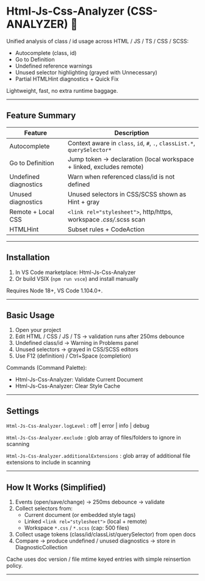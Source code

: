 # Html-Js-Css-Analyzer (CSS-ANALYZER) 🚀

Unified analysis of class / id usage across HTML / JS / TS / CSS / SCSS:

- Autocomplete (class, id)
- Go to Definition
- Undefined reference warnings
- Unused selector highlighting (grayed with Unnecessary)
- Partial HTMLHint diagnostics + Quick Fix

Lightweight, fast, no extra runtime baggage.

---

## Feature Summary

| Feature | Description |
|---------|-------------|
| Autocomplete | Context aware in `class`, `id`, `#`, `.`, `classList.*`, `querySelector*` |
| Go to Definition | Jump token → declaration (local workspace + linked, excludes remote) |
| Undefined diagnostics | Warn when referenced class/id is not defined |
| Unused diagnostics | Unused selectors in CSS/SCSS shown as Hint + gray |
| Remote + Local CSS | `<link rel="stylesheet">`, http/https, workspace *.css/*.scss scan |
| HTMLHint | Subset rules + CodeAction |

---

## Installation

1. In VS Code marketplace: Html-Js-Css-Analyzer
2. Or build VSIX (`npm run vsce`) and install manually

Requires Node 18+, VS Code 1.104.0+.

---

## Basic Usage

1. Open your project
2. Edit HTML / CSS / JS / TS → validation runs after 250ms debounce
3. Undefined class/id → Warning in Problems panel
4. Unused selectors → grayed in CSS/SCSS editors
5. Use F12 (definition) / Ctrl+Space (completion)

Commands (Command Palette):

- Html-Js-Css-Analyzer: Validate Current Document
- Html-Js-Css-Analyzer: Clear Style Cache

---

## Settings

`Html-Js-Css-Analyzer.logLevel` : off | error | info | debug

`Html-Js-Css-Analyzer.exclude` : glob array of files/folders to ignore in scanning

`Html-Js-Css-Analyzer.additionalExtensions` : glob array of additional file extensions to include in scanning

---

## How It Works (Simplified)

1. Events (open/save/change) → 250ms debounce → validate
2. Collect selectors from:
   - Current document (or embedded style tags)
   - Linked `<link rel="stylesheet">` (local + remote)
   - Workspace `*.css` / `*.scss` (cap: 500 files)
3. Collect usage tokens (class/id/classList/querySelector) from open docs
4. Compare → produce undefined / unused diagnostics → store in DiagnosticCollection

Cache uses doc version / file mtime keyed entries with simple reinsertion policy.

---
